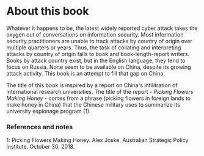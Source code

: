 # About this book
Whatever it happens to be, the latest widely reported cyber attack takes the oxygen out of conversations on information security. 
Most information security practitioners are unable to track attacks by country of origin over multiple quarters or years. 
Thus, the task of collating and interpreting attacks by country of origin falls to book and book-length-report writers. 
Books by attack country exist, but in the English language, they tend to focus on Russia.
None seem to be available on China, despite its growing attack activity. 
This book is an attempt to fill that gap on China.

The title of this book is inspired by a report on China's infilitration of international research universities. 
The title of the report - *Picking Flowers Making Honey* - comes from a phrase (picking flowers in foreign lands to make honey in China) that the Chinese military uses to summarize its university espionage program (1).

### References and notes
1: Picking Flowers Making Honey. Alex Joske. Australian Strategic Policy Institute. October 30, 2018.
